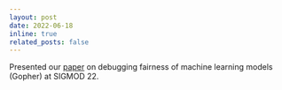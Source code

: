 ```yaml
---
layout: post
date: 2022-06-18
inline: true 
related_posts: false
---
```


Presented our <a href="https://dl.acm.org/doi/10.1145/3514221.3517886">paper</a> on debugging fairness of machine learning models (Gopher) at SIGMOD 22.